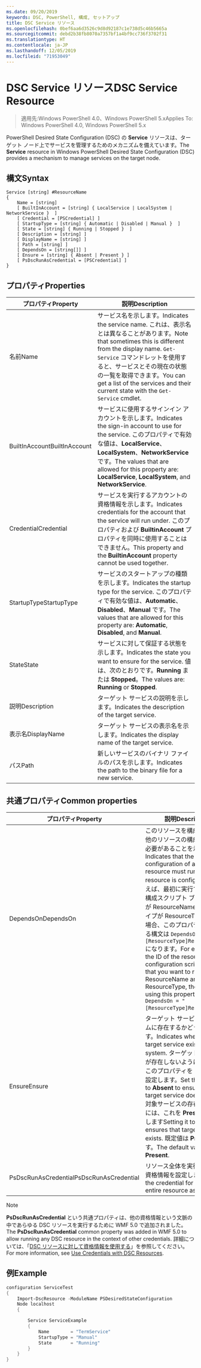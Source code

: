 ```yaml
---
ms.date: 09/20/2019
keywords: DSC, PowerShell, 構成, セットアップ
title: DSC Service リソース
ms.openlocfilehash: 0bef6aa6d3526c9d8d92187c1e738d5c46b5665a
ms.sourcegitcommit: debd2b38fb8070a7357bf1a4bf9cc736f3702f31
ms.translationtype: HT
ms.contentlocale: ja-JP
ms.lasthandoff: 12/05/2019
ms.locfileid: "71953049"
---
```

# <a name="dsc-service-resource"></a><span data-ttu-id="ac133-103">DSC Service リソース</span><span class="sxs-lookup"><span data-stu-id="ac133-103">DSC Service Resource</span></span>

> <span data-ttu-id="ac133-104">適用先:Windows PowerShell 4.0、Windows PowerShell 5.x</span><span class="sxs-lookup"><span data-stu-id="ac133-104">Applies To: Windows PowerShell 4.0, Windows PowerShell 5.x</span></span>

<span data-ttu-id="ac133-105">PowerShell Desired State Configuration (DSC) の **Service** リソースは、ターゲット ノード上でサービスを管理するためのメカニズムを備えています。</span><span class="sxs-lookup"><span data-stu-id="ac133-105">The **Service** resource in Windows PowerShell Desired State Configuration (DSC) provides a mechanism to manage services on the target node.</span></span>

## <a name="syntax"></a><span data-ttu-id="ac133-106">構文</span><span class="sxs-lookup"><span data-stu-id="ac133-106">Syntax</span></span>

```Syntax
Service [string] #ResourceName
{
    Name = [string]
    [ BuiltInAccount = [string] { LocalService | LocalSystem | NetworkService }  ]
    [ Credential = [PSCredential] ]
    [ StartupType = [string] { Automatic | Disabled | Manual }  ]
    [ State = [string] { Running | Stopped }  ]
    [ Description = [string] ]
    [ DisplayName = [string] ]
    [ Path = [string] ]
    [ DependsOn = [string[]] ]
    [ Ensure = [string] { Absent | Present } ]
    [ PsDscRunAsCredential = [PSCredential] ]
}
```

## <a name="properties"></a><span data-ttu-id="ac133-107">プロパティ</span><span class="sxs-lookup"><span data-stu-id="ac133-107">Properties</span></span>

|<span data-ttu-id="ac133-108">プロパティ</span><span class="sxs-lookup"><span data-stu-id="ac133-108">Property</span></span> |<span data-ttu-id="ac133-109">説明</span><span class="sxs-lookup"><span data-stu-id="ac133-109">Description</span></span> |
|---|---|
|<span data-ttu-id="ac133-110">名前</span><span class="sxs-lookup"><span data-stu-id="ac133-110">Name</span></span> |<span data-ttu-id="ac133-111">サービス名を示します。</span><span class="sxs-lookup"><span data-stu-id="ac133-111">Indicates the service name.</span></span> <span data-ttu-id="ac133-112">これは、表示名とは異なることがあります。</span><span class="sxs-lookup"><span data-stu-id="ac133-112">Note that sometimes this is different from the display name.</span></span> <span data-ttu-id="ac133-113">`Get-Service` コマンドレットを使用すると、サービスとその現在の状態の一覧を取得できます。</span><span class="sxs-lookup"><span data-stu-id="ac133-113">You can get a list of the services and their current state with the `Get-Service` cmdlet.</span></span> |
|<span data-ttu-id="ac133-114">BuiltInAccount</span><span class="sxs-lookup"><span data-stu-id="ac133-114">BuiltInAccount</span></span> |<span data-ttu-id="ac133-115">サービスに使用するサインイン アカウントを示します。</span><span class="sxs-lookup"><span data-stu-id="ac133-115">Indicates the sign-in account to use for the service.</span></span> <span data-ttu-id="ac133-116">このプロパティで有効な値は、**LocalService**、**LocalSystem**、**NetworkService** です。</span><span class="sxs-lookup"><span data-stu-id="ac133-116">The values that are allowed for this property are: **LocalService**, **LocalSystem**, and **NetworkService**.</span></span> |
|<span data-ttu-id="ac133-117">Credential</span><span class="sxs-lookup"><span data-stu-id="ac133-117">Credential</span></span> |<span data-ttu-id="ac133-118">サービスを実行するアカウントの資格情報を示します。</span><span class="sxs-lookup"><span data-stu-id="ac133-118">Indicates credentials for the account that the service will run under.</span></span> <span data-ttu-id="ac133-119">このプロパティおよび **BuiltinAccount** プロパティを同時に使用することはできません。</span><span class="sxs-lookup"><span data-stu-id="ac133-119">This property and the **BuiltinAccount** property cannot be used together.</span></span> |
|<span data-ttu-id="ac133-120">StartupType</span><span class="sxs-lookup"><span data-stu-id="ac133-120">StartupType</span></span> |<span data-ttu-id="ac133-121">サービスのスタートアップの種類を示します。</span><span class="sxs-lookup"><span data-stu-id="ac133-121">Indicates the startup type for the service.</span></span> <span data-ttu-id="ac133-122">このプロパティで有効な値は、**Automatic**、**Disabled**、**Manual** です。</span><span class="sxs-lookup"><span data-stu-id="ac133-122">The values that are allowed for this property are: **Automatic**, **Disabled**, and **Manual**.</span></span> |
|<span data-ttu-id="ac133-123">State</span><span class="sxs-lookup"><span data-stu-id="ac133-123">State</span></span> |<span data-ttu-id="ac133-124">サービスに対して保証する状態を示します。</span><span class="sxs-lookup"><span data-stu-id="ac133-124">Indicates the state you want to ensure for the service.</span></span> <span data-ttu-id="ac133-125">値は、次のとおりです。**Running** または **Stopped**。</span><span class="sxs-lookup"><span data-stu-id="ac133-125">The values are: **Running** or **Stopped**.</span></span> |
|<span data-ttu-id="ac133-126">説明</span><span class="sxs-lookup"><span data-stu-id="ac133-126">Description</span></span> |<span data-ttu-id="ac133-127">ターゲット サービスの説明を示します。</span><span class="sxs-lookup"><span data-stu-id="ac133-127">Indicates the description of the target service.</span></span> |
|<span data-ttu-id="ac133-128">表示名</span><span class="sxs-lookup"><span data-stu-id="ac133-128">DisplayName</span></span> |<span data-ttu-id="ac133-129">ターゲット サービスの表示名を示します。</span><span class="sxs-lookup"><span data-stu-id="ac133-129">Indicates the display name of the target service.</span></span> |
|<span data-ttu-id="ac133-130">パス</span><span class="sxs-lookup"><span data-stu-id="ac133-130">Path</span></span> |<span data-ttu-id="ac133-131">新しいサービスのバイナリ ファイルのパスを示します。</span><span class="sxs-lookup"><span data-stu-id="ac133-131">Indicates the path to the binary file for a new service.</span></span> |

## <a name="common-properties"></a><span data-ttu-id="ac133-132">共通プロパティ</span><span class="sxs-lookup"><span data-stu-id="ac133-132">Common properties</span></span>

|<span data-ttu-id="ac133-133">プロパティ</span><span class="sxs-lookup"><span data-stu-id="ac133-133">Property</span></span> |<span data-ttu-id="ac133-134">説明</span><span class="sxs-lookup"><span data-stu-id="ac133-134">Description</span></span> |
|---|---|
|<span data-ttu-id="ac133-135">DependsOn</span><span class="sxs-lookup"><span data-stu-id="ac133-135">DependsOn</span></span> |<span data-ttu-id="ac133-136">このリソースを構成する前に、他のリソースの構成を実行する必要があることを示します。</span><span class="sxs-lookup"><span data-stu-id="ac133-136">Indicates that the configuration of another resource must run before this resource is configured.</span></span> <span data-ttu-id="ac133-137">たとえば、最初に実行するリソース構成スクリプト ブロックの ID が ResourceName で、そのタイプが ResourceType である場合、このプロパティを使用する構文は `DependsOn = "[ResourceType]ResourceName"` になります。</span><span class="sxs-lookup"><span data-stu-id="ac133-137">For example, if the ID of the resource configuration script block that you want to run first is ResourceName and its type is ResourceType, the syntax for using this property is `DependsOn = "[ResourceType]ResourceName"`.</span></span> |
|<span data-ttu-id="ac133-138">Ensure</span><span class="sxs-lookup"><span data-stu-id="ac133-138">Ensure</span></span> |<span data-ttu-id="ac133-139">ターゲット サービスがシステムに存在するかどうかを示します。</span><span class="sxs-lookup"><span data-stu-id="ac133-139">Indicates whether the target service exists on the system.</span></span> <span data-ttu-id="ac133-140">ターゲット サービスが存在しないようにするには、このプロパティを **[Absent]** に設定します。</span><span class="sxs-lookup"><span data-stu-id="ac133-140">Set this property to **Absent** to ensure that the target service does not exist.</span></span> <span data-ttu-id="ac133-141">対象サービスの存在を保証するには、これを **Present** に設定します</span><span class="sxs-lookup"><span data-stu-id="ac133-141">Setting it to **Present** ensures that target service exists.</span></span> <span data-ttu-id="ac133-142">既定値は **Present** です。</span><span class="sxs-lookup"><span data-stu-id="ac133-142">The default value is **Present**.</span></span> |
|<span data-ttu-id="ac133-143">PsDscRunAsCredential</span><span class="sxs-lookup"><span data-stu-id="ac133-143">PsDscRunAsCredential</span></span> |<span data-ttu-id="ac133-144">リソース全体を実行するための資格情報を設定します。</span><span class="sxs-lookup"><span data-stu-id="ac133-144">Sets the credential for running the entire resource as.</span></span> |

> [!NOTE]
> <span data-ttu-id="ac133-145">**PsDscRunAsCredential** という共通プロパティは、他の資格情報という文脈の中であらゆる DSC リソースを実行するために WMF 5.0 で追加されました。</span><span class="sxs-lookup"><span data-stu-id="ac133-145">The **PsDscRunAsCredential** common property was added in WMF 5.0 to allow running any DSC resource in the context of other credentials.</span></span> <span data-ttu-id="ac133-146">詳細については、「[DSC リソースに対して資格情報を使用する](../../../configurations/runasuser.md)」を参照してください。</span><span class="sxs-lookup"><span data-stu-id="ac133-146">For more information, see [Use Credentials with DSC Resources](../../../configurations/runasuser.md).</span></span>

## <a name="example"></a><span data-ttu-id="ac133-147">例</span><span class="sxs-lookup"><span data-stu-id="ac133-147">Example</span></span>

```powershell
configuration ServiceTest
{
    Import-DscResource -ModuleName PSDesiredStateConfiguration
    Node localhost
    {

        Service ServiceExample
        {
            Name        = "TermService"
            StartupType = "Manual"
            State       = "Running"
        }
    }
}
```